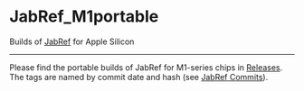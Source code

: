 # JabRef_M1portable
Builds of [JabRef](https://github.com/JabRef/jabref) for Apple Silicon

---
Please find the portable builds of JabRef for M1-series chips in [Releases](https://github.com/astroboylrx/JabRef_M1portable/releases). The tags are named by commit date and hash (see [JabRef Commits](https://github.com/JabRef/jabref/commits/main)).
